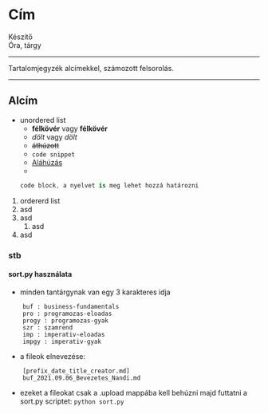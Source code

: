 # Cím<br>

Készítő<br>
Óra, tárgy

---

Tartalomjegyzék alcímekkel, számozott felsorolás.

---

## Alcím

- unordered list
  - **félkövér** vagy **félkövér**
  - _dölt_ vagy _dölt_
  - ~~áthúzott~~
  - `code snippet`
  - <ins>Aláhúzás</ins>
  -
  ```cs
  code block, a nyelvet is meg lehet hozzá határozni
  ```

1.  ordererd list
2.  asd
3.  asd
    1. asd
4.  asd

### stb

#### sort.py használata

- minden tantárgynak van egy 3 karakteres idja

```
    buf : business-fundamentals
    pro : programozas-eloadas
    progy : programozas-gyak
    szr : szamrend
    imp : imperativ-eloadas
    impgy : imperativ-gyak
```

- a fileok elnevezése:

```
    [prefix_date_title_creator.md]
    buf_2021.09.06_Bevezetes_Nandi.md
```

- ezeket a fileokat csak a .upload mappába kell behúzni majd futtatni a sort.py scriptet: `python sort.py`
